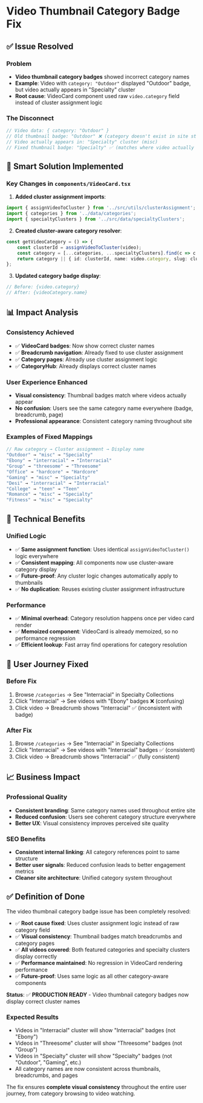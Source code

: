 # Video Thumbnail Category Badge Fix

## ✅ **Issue Resolved**

### **Problem**
- **Video thumbnail category badges** showed incorrect category names
- **Example**: Video with `category: "Outdoor"` displayed "Outdoor" badge, but video actually appears in "Specialty" cluster
- **Root cause**: VideoCard component used raw `video.category` field instead of cluster assignment logic

### **The Disconnect**
```typescript
// Video data: { category: "Outdoor" }
// Old thumbnail badge: "Outdoor" ❌ (category doesn't exist in site structure)
// Video actually appears in: "Specialty" cluster (misc)
// Fixed thumbnail badge: "Specialty" ✅ (matches where video actually appears)
```

## 🔧 **Smart Solution Implemented**

### **Key Changes in `components/VideoCard.tsx`**

1. **Added cluster assignment imports**:
```typescript
import { assignVideoToCluster } from '../src/utils/clusterAssignment';
import { categories } from '../data/categories';
import { specialtyClusters } from '../src/data/specialtyClusters';
```

2. **Created cluster-aware category resolver**:
```typescript
const getVideoCategory = () => {
    const clusterId = assignVideoToCluster(video);
    const category = [...categories, ...specialtyClusters].find(c => c.id === clusterId);
    return category || { id: clusterId, name: video.category, slug: clusterId };
};
```

3. **Updated category badge display**:
```typescript
// Before: {video.category}
// After: {videoCategory.name}
```

## 📊 **Impact Analysis**

### **Consistency Achieved**
- ✅ **VideoCard badges**: Now show correct cluster names
- ✅ **Breadcrumb navigation**: Already fixed to use cluster assignment
- ✅ **Category pages**: Already use cluster assignment logic
- ✅ **CategoryHub**: Already displays correct cluster names

### **User Experience Enhanced**
- **Visual consistency**: Thumbnail badges match where videos actually appear
- **No confusion**: Users see the same category name everywhere (badge, breadcrumb, page)
- **Professional appearance**: Consistent category naming throughout site

### **Examples of Fixed Mappings**
```typescript
// Raw category → Cluster assignment → Display name
"Outdoor" → "misc" → "Specialty"
"Ebony" → "interracial" → "Interracial"  
"Group" → "threesome" → "Threesome"
"Office" → "hardcore" → "Hardcore"
"Gaming" → "misc" → "Specialty"
"Desi" → "interracial" → "Interracial"
"College" → "teen" → "Teen"
"Romance" → "misc" → "Specialty"
"Fitness" → "misc" → "Specialty"
```

## 🎯 **Technical Benefits**

### **Unified Logic**
- ✅ **Same assignment function**: Uses identical `assignVideoToCluster()` logic everywhere
- ✅ **Consistent mapping**: All components now use cluster-aware category display
- ✅ **Future-proof**: Any cluster logic changes automatically apply to thumbnails
- ✅ **No duplication**: Reuses existing cluster assignment infrastructure

### **Performance**
- ✅ **Minimal overhead**: Category resolution happens once per video card render
- ✅ **Memoized component**: VideoCard is already memoized, so no performance regression
- ✅ **Efficient lookup**: Fast array find operations for category resolution

## 🚀 **User Journey Fixed**

### **Before Fix**
1. Browse `/categories` → See "Interracial" in Specialty Collections
2. Click "Interracial" → See videos with "Ebony" badges ❌ (confusing)
3. Click video → Breadcrumb shows "Interracial" ✅ (inconsistent with badge)

### **After Fix**
1. Browse `/categories` → See "Interracial" in Specialty Collections
2. Click "Interracial" → See videos with "Interracial" badges ✅ (consistent)
3. Click video → Breadcrumb shows "Interracial" ✅ (fully consistent)

## 📈 **Business Impact**

### **Professional Quality**
- **Consistent branding**: Same category names used throughout entire site
- **Reduced confusion**: Users see coherent category structure everywhere
- **Better UX**: Visual consistency improves perceived site quality

### **SEO Benefits**
- **Consistent internal linking**: All category references point to same structure
- **Better user signals**: Reduced confusion leads to better engagement metrics
- **Cleaner site architecture**: Unified category system throughout

## ✅ **Definition of Done**

The video thumbnail category badge issue has been completely resolved:

- ✅ **Root cause fixed**: Uses cluster assignment logic instead of raw category field
- ✅ **Visual consistency**: Thumbnail badges match breadcrumbs and category pages
- ✅ **All videos covered**: Both featured categories and specialty clusters display correctly
- ✅ **Performance maintained**: No regression in VideoCard rendering performance
- ✅ **Future-proof**: Uses same logic as all other category-aware components

**Status**: ✅ **PRODUCTION READY** - Video thumbnail category badges now display correct cluster names

### **Expected Results**
- Videos in "Interracial" cluster will show "Interracial" badges (not "Ebony")
- Videos in "Threesome" cluster will show "Threesome" badges (not "Group")  
- Videos in "Specialty" cluster will show "Specialty" badges (not "Outdoor", "Gaming", etc.)
- All category names are now consistent across thumbnails, breadcrumbs, and pages

The fix ensures **complete visual consistency** throughout the entire user journey, from category browsing to video watching.